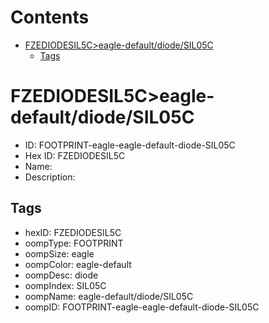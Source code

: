 



Contents
========

* [FZEDIODESIL5C>eagle-default/diode/SIL05C](#fzediodesil5ceagle-defaultdiodesil05c)
	* [Tags](#tags)

# FZEDIODESIL5C>eagle-default/diode/SIL05C

- ID: FOOTPRINT-eagle-eagle-default-diode-SIL05C
- Hex ID: FZEDIODESIL5C
- Name: 
- Description: 

## Tags

- hexID: FZEDIODESIL5C
- oompType: FOOTPRINT
- oompSize: eagle
- oompColor: eagle-default
- oompDesc: diode
- oompIndex: SIL05C
- oompName: eagle-default/diode/SIL05C
- oompID: FOOTPRINT-eagle-eagle-default-diode-SIL05C
